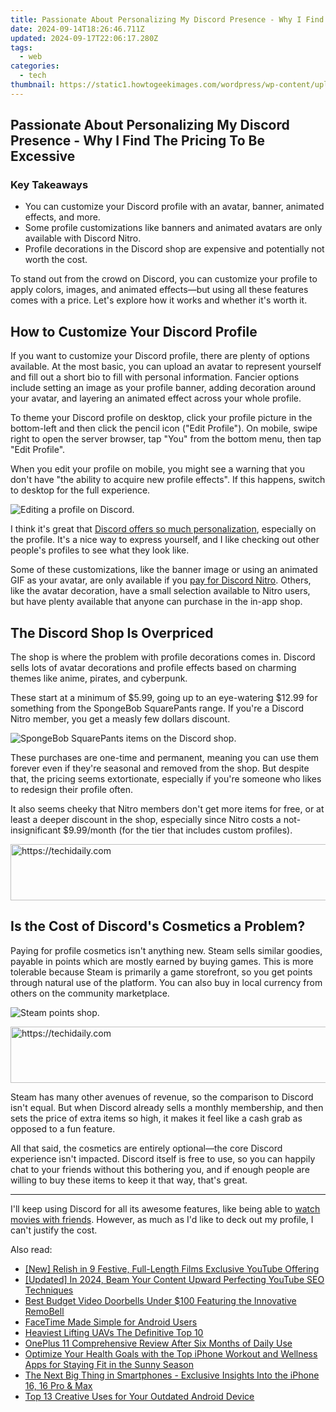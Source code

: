 ```yaml
---
title: Passionate About Personalizing My Discord Presence - Why I Find The Pricing To Be Excessive
date: 2024-09-14T18:26:46.711Z
updated: 2024-09-17T22:06:17.280Z
tags:
  - web
categories:
  - tech
thumbnail: https://static1.howtogeekimages.com/wordpress/wp-content/uploads/2024/07/discord-logo-with-the-store-in-the-background-and-several-thumbs-down-icons.jpg
---
```


## Passionate About Personalizing My Discord Presence - Why I Find The Pricing To Be Excessive

### Key Takeaways

* You can customize your Discord profile with an avatar, banner, animated effects, and more.
* Some profile customizations like banners and animated avatars are only available with Discord Nitro.
* Profile decorations in the Discord shop are expensive and potentially not worth the cost.

 To stand out from the crowd on Discord, you can customize your profile to apply colors, images, and animated effects—but using all these features comes with a price. Let's explore how it works and whether it's worth it.

##  How to Customize Your Discord Profile

 If you want to customize your Discord profile, there are plenty of options available. At the most basic, you can upload an avatar to represent yourself and fill out a short bio to fill with personal information. Fancier options include setting an image as your profile banner, adding decoration around your avatar, and layering an animated effect across your whole profile.

 To theme your Discord profile on desktop, click your profile picture in the bottom-left and then click the pencil icon ("Edit Profile"). On mobile, swipe right to open the server browser, tap "You" from the bottom menu, then tap "Edit Profile".

 When you edit your profile on mobile, you might see a warning that you don't have "the ability to acquire new profile effects". If this happens, switch to desktop for the full experience.

![Editing a profile on Discord.](https://static1.howtogeekimages.com/wordpress/wp-content/uploads/2024/07/editing-a-profile-on-discord.png) 

 I think it's great that [Discord offers so much personalization](https://android-location-track.techidaily.com/in-2024-how-do-i-stop-someone-from-tracking-my-samsung-galaxy-a14-5g-drfone-by-drfone-virtual-android/), especially on the profile. It's a nice way to express yourself, and I like checking out other people's profiles to see what they look like.

 Some of these customizations, like the banner image or using an animated GIF as your avatar, are only available if you [pay for Discord Nitro](https://ios-unlock.techidaily.com/forgot-apple-iphone-12-mini-backup-password-heres-what-to-do-by-drfone-ios/). Others, like the avatar decoration, have a small selection available to Nitro users, but have plenty available that anyone can purchase in the in-app shop.

##  The Discord Shop Is Overpriced

 The shop is where the problem with profile decorations comes in. Discord sells lots of avatar decorations and profile effects based on charming themes like anime, pirates, and cyberpunk.

 These start at a minimum of $5.99, going up to an eye-watering $12.99 for something from the SpongeBob SquarePants range. If you're a Discord Nitro member, you get a measly few dollars discount.

![SpongeBob SquarePants items on the Discord shop.](https://static1.howtogeekimages.com/wordpress/wp-content/uploads/2024/07/spongebob-squarepants-items-on-the-discord-shop-2.png) 

 These purchases are one-time and permanent, meaning you can use them forever even if they're seasonal and removed from the shop. But despite that, the pricing seems extortionate, especially if you're someone who likes to redesign their profile often.

 It also seems cheeky that Nitro members don't get more items for free, or at least a deeper discount in the shop, especially since Nitro costs a not-insignificant $9.99/month (for the tier that includes custom profiles).

<!-- affiliate ads begin -->
<a href="https://aligracehair.sjv.io/c/5597632/1997722/19272" target="_top" id="1997722">
  <img src="//a.impactradius-go.com/display-ad/19272-1997722" border="0" alt="https://techidaily.com" width="728" height="90"/>
</a>
<img height="0" width="0" src="https://aligracehair.sjv.io/i/5597632/1997722/19272" style="position:absolute;visibility:hidden;" border="0" />
<!-- affiliate ads end -->

##  Is the Cost of Discord's Cosmetics a Problem?

 Paying for profile cosmetics isn't anything new. Steam sells similar goodies, payable in points which are mostly earned by buying games. This is more tolerable because Steam is primarily a game storefront, so you get points through natural use of the platform. You can also buy in local currency from others on the community marketplace.

![Steam points shop.](https://static1.howtogeekimages.com/wordpress/wp-content/uploads/2024/07/steam-points-shop.png) 

<!-- affiliate ads begin -->
<a href="https://imp.i357552.net/c/5597632/1001453/11832" target="_top" id="1001453">
  <img src="//a.impactradius-go.com/display-ad/11832-1001453" border="0" alt="https://techidaily.com" width="728" height="90"/>
</a>
<img height="0" width="0" src="https://imp.i357552.net/i/5597632/1001453/11832" style="position:absolute;visibility:hidden;" border="0" />
<!-- affiliate ads end -->

 Steam has many other avenues of revenue, so the comparison to Discord isn't equal. But when Discord already sells a monthly membership, and then sets the price of extra items so high, it makes it feel like a cash grab as opposed to a fun feature.

 All that said, the cosmetics are entirely optional—the core Discord experience isn't impacted. Discord itself is free to use, so you can happily chat to your friends without this bothering you, and if enough people are willing to buy these items to keep it that way, that's great.

---

 I'll keep using Discord for all its awesome features, like being able to [watch movies with friends](https://eaxpv-info.techidaily.com/new-in-2024-for-students-discover-the-top-10-historical-youtube-channels-now/). However, as much as I'd like to deck out my profile, I can't justify the cost.

<ins class="adsbygoogle"
     style="display:block"
     data-ad-format="autorelaxed"
     data-ad-client="ca-pub-7571918770474297"
     data-ad-slot="1223367746"></ins>

<ins class="adsbygoogle"
     style="display:block"
     data-ad-client="ca-pub-7571918770474297"
     data-ad-slot="8358498916"
     data-ad-format="auto"
     data-full-width-responsive="true"></ins>

<span class="atpl-alsoreadstyle">Also read:</span>
<div><ul>
<li><a href="https://youtube-webster.techidaily.com/elish-in-9-festive-full-length-films-exclusive-youtube-offering/"><u>[New] Relish in 9 Festive, Full-Length Films Exclusive YouTube Offering</u></a></li>
<li><a href="https://facebook-record-videos.techidaily.com/updated-in-2024-beam-your-content-upward-perfecting-youtube-seo-techniques/"><u>[Updated] In 2024, Beam Your Content Upward Perfecting YouTube SEO Techniques</u></a></li>
<li><a href="https://buynow-marvelous.techidaily.com/best-budget-video-doorbells-under-100-featuring-the-innovative-remobell/"><u>Best Budget Video Doorbells Under $100 Featuring the Innovative RemoBell</u></a></li>
<li><a href="https://screen-activity-recording.techidaily.com/facetime-made-simple-for-android-users/"><u>FaceTime Made Simple for Android Users</u></a></li>
<li><a href="https://extra-tips.techidaily.com/heaviest-lifting-uavs-the-definitive-top-10/"><u>Heaviest Lifting UAVs The Definitive Top 10</u></a></li>
<li><a href="https://some-skills.techidaily.com/oneplus-11-comprehensive-review-after-six-months-of-daily-use/"><u>OnePlus 11 Comprehensive Review After Six Months of Daily Use</u></a></li>
<li><a href="https://some-skills.techidaily.com/optimize-your-health-goals-with-the-top-iphone-workout-and-wellness-apps-for-staying-fit-in-the-sunny-season/"><u>Optimize Your Health Goals with the Top iPhone Workout and Wellness Apps for Staying Fit in the Sunny Season</u></a></li>
<li><a href="https://some-skills.techidaily.com/the-next-big-thing-in-smartphones-exclusive-insights-into-the-iphone-16-16-pro-and-max/"><u>The Next Big Thing in Smartphones - Exclusive Insights Into the iPhone 16, 16 Pro & Max</u></a></li>
<li><a href="https://some-skills.techidaily.com/top-13-creative-uses-for-your-outdated-android-device/"><u>Top 13 Creative Uses for Your Outdated Android Device</u></a></li>
</ul></div>

